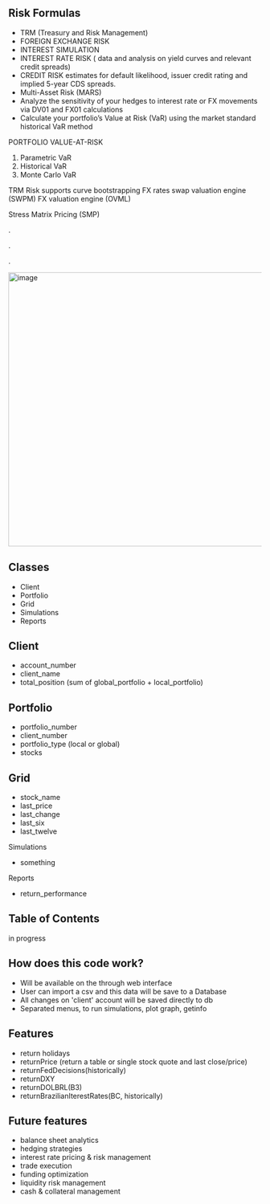 
## Risk Formulas
- TRM (Treasury and Risk Management)
- FOREIGN EXCHANGE RISK
- INTEREST SIMULATION
- INTEREST RATE RISK ( data and analysis on yield curves and relevant credit spreads)
- CREDIT RISK estimates for default likelihood, issuer credit rating and implied 5-year CDS spreads.
- Multi-Asset Risk (MARS)
- Analyze the sensitivity of your hedges to interest rate or FX movements via DV01 and FX01 calculations
- Calculate your portfolio’s Value at Risk (VaR) using the market standard historical VaR method



PORTFOLIO VALUE-AT-RISK

 1. Parametric VaR
 2. Historical VaR
 3. Monte Carlo VaR


TRM Risk supports
curve bootstrapping
FX rates
swap valuation engine (SWPM)
FX valuation engine (OVML)


Stress Matrix Pricing (SMP)


.

.

.

<img width="546" alt="image" src="https://github.com/user-attachments/assets/58675964-239d-4011-a35e-e2e4146a2bfe">



## Classes
- Client
- Portfolio
- Grid
- Simulations
- Reports

## Client
- account_number
- client_name
- total_position (sum of global_portfolio + local_portfolio)

## Portfolio
- portfolio_number
- client_number
- portfolio_type (local or global)
- stocks

## Grid
- stock_name
- last_price
- last_change
- last_six
- last_twelve

Simulations
- something

Reports
- return_performance





## Table of Contents
in progress


## How does this code work?
- Will be available on the through web interface
- User can import a csv and this data will be save to a Database
- All changes on 'client' account will be saved directly to db
- Separated menus, to run simulations, plot graph, getinfo


## Features
- return holidays
- returnPrice (return a table or single stock quote and last close/price)
- returnFedDecisions(historically)
- returnDXY
- returnDOLBRL(B3)
- returnBrazilianIterestRates(BC, historically)


## Future features
- balance sheet analytics
- hedging strategies
- interest rate pricing & risk management
- trade execution
- funding optimization
- liquidity risk management
- cash & collateral management
